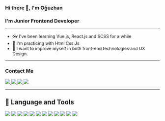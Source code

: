 ### Hi there 👋, I'm Oğuzhan
### I'm Junior Frontend Developer
<hr>

- 👓 I've been learning Vue.js, React.js and SCSS for a while
- 🏃 I'm practicing with Html Css Js
- 💪 I want to improve myself in both front-end technologies and UX Design.
<hr>

### Contact Me
<a href="https://twitter.com/ogzCode">
  <img src="https://img.shields.io/badge/Twitter-1DA1F2?style=for-the-badge&logo=twitter&logoColor=white"/>
</a>
<a href="linkedin.com/in/oğuzhan-güç-327633193">
  <img src="https://img.shields.io/badge/LinkedIn-0077B5?style=for-the-badge&logo=linkedin&logoColor=white"/>
</a>
<a href="https://codepen.io/ogzCode">
  <img src="https://img.shields.io/badge/Codepen-000000?style=for-the-badge&logo=codepen&logoColor=white"/>
</a>
<a href="https://www.youtube.com/channel/UC16gmo_SSr0i-kIcoNJVUfw">
  <img src="https://img.shields.io/badge/YouTube-%23FF0000.svg?style=for-the-badge&logo=YouTube&logoColor=white"/>
</a>

<hr>
<h2>🧰 Language and Tools</h2>
<span><img src="https://img.shields.io/badge/html5-%23E34F26.svg?style=for-the-badge&logo=html5&logoColor=white"/></span>
<span><img src="https://img.shields.io/badge/css3-%231572B6.svg?style=for-the-badge&logo=css3&logoColor=white"></span>
<span><img src="https://img.shields.io/badge/javascript-%23323330.svg?style=for-the-badge&logo=javascript&logoColor=%23F7DF1E"/></span>
<span><img src="https://img.shields.io/badge/react-%2320232a.svg?style=for-the-badge&logo=react&logoColor=%2361DAFB"/></span>
<span><img src="https://img.shields.io/badge/tailwindcss-%2338B2AC.svg?style=for-the-badge&logo=tailwind-css&logoColor=white"/></span>
<span><img src="https://img.shields.io/badge/bootstrap-%23563D7C.svg?style=for-the-badge&logo=bootstrap&logoColor=white"/></span>
<span><img src="https://img.shields.io/badge/python-3670A0?style=for-the-badge&logo=python&logoColor=ffdd54)"/></span>
<span><img src="https://img.shields.io/badge/flask-%23000.svg?style=for-the-badge&logo=flask&logoColor=white"/></span>
<span><img src="https://img.shields.io/badge/jinja-white.svg?style=for-the-badge&logo=jinja&logoColor=black"/></span>
<span><img src="https://img.shields.io/badge/sqlite-%2307405e.svg?style=for-the-badge&logo=sqlite&logoColor=white"/></span>
<span><img src="https://img.shields.io/badge/postgres-%23316192.svg?style=for-the-badge&logo=postgresql&logoColor=white"/></span>
<span><img src="https://img.shields.io/badge/git-%23F05033.svg?style=for-the-badge&logo=git&logoColor=white"/></span>
